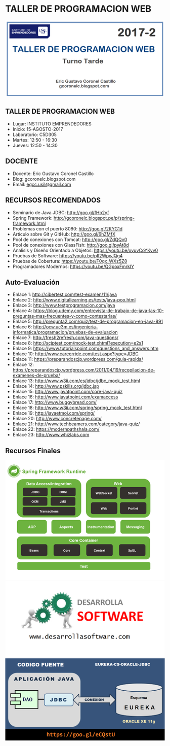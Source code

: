 # TALLER DE PROGRAMACION WEB

![TALLER DE PROGRAMACION WEB](https://raw.githubusercontent.com/gcoronelc/USIL_TPW_2017_2_TT/master/Img/USIL_TPW_2017-2_TT.png)


## TALLER DE PROGRAMACION WEB

- Lugar: INSTITUTO EMPRENDEDORES
- Inicio: 15-AGOSTO-2017
- Laboratorio: C5D305
- Martes: 12:50 - 16:30
- Jueves: 12:50 - 14:30

## DOCENTE

- Docente: Eric Gustavo Coronel Castillo
- Blog: gcoronelc.blogspot.com
- Email: egcc.usil@gmail.com

## RECURSOS RECOMENDADOS

- Seminario de Java JDBC: http://goo.gl/fHb2yf
- Spring Framework: http://gcoronelc.blogspot.pe/p/spring-framework.html
- Problemas con el puerto 8080: http://goo.gl/2KYG1d
- Artículo sobre Git y GitHub: http://goo.gl/6hZMfX
- Pool de conexiones con Tomcat: http://goo.gl/ZdQQv0
- Pool de conexiones con GlassFish: http://goo.gl/pyAt8d
- Analisis y Diseño Orientado a Objetos: https://youtu.be/xyuyCoYKvy0
- Pruebas de Software: https://youtu.be/pII2WpxJQg4
- Pruebas de Cobertura: https://youtu.be/F0qx_WXz5Z8
- Programadores Modernos: https://youtu.be/QGpoxFmrkIY

## Auto-Evaluación

- Enlace 1: http://cibertest.com/test-examen/11/java
- Enlace 2: http://www.digitallearning.es/tests/java-poo.html
- Enlace 3: http://www.testprogramacion.com/java
- Enlace 4: https://blog.udemy.com/entrevista-de-trabajo-de-java-las-10-preguntas-mas-frecuentes-y-como-contestarlas/
- Enlace 5: http://pregunta2.com/quiz/test-de-programacion-en-java-891
- Enlace 6: http://ocw.uc3m.es/ingenieria-informatica/programacion/pruebas-de-evaluacion
- Enlace 7: http://fresh2refresh.com/java-questions/
- Enlace 8: http://scjptest.com/mock-test.xhtml?execution=e2s1
- Enlace 9: https://www.tutorialspoint.com/questions_and_answers.htm
- Enlace 10: http://www.careerride.com/test.aspx?type=JDBC
- Enlace 11: https://preparandoscjp.wordpress.com/guia-rapida/
- Enlace 12: https://preparandoscjp.wordpress.com/2011/04/19/recopilacion-de-examenes-de-prueba/
- Enlace 13: http://www.w3ii.com/es/jdbc/jdbc_mock_test.html
- Enlace 14: http://www.pskills.org/jdbc.jsp
- Enlace 15: http://www.javatpoint.com/core-java-quiz
- Enlace 16: http://www.javatpoint.com/examaccess
- Enlace 17: http://www.buggybread.com/
- Enlace 18: http://www.w3ii.com/spring/spring_mock_test.html
- Enlace 19: http://javaetmoi.com/spring/
- Enlace 20: http://www.concretepage.com/
- Enlace 21: http://www.techbeamers.com/category/java-quiz/
- Enlace 22: https://modernpathshala.com/
- Enlace 23: http://www.whizlabs.com


## Recursos Finales

![TALLER DE PROGRAMACION WEB](https://raw.githubusercontent.com/gcoronelc/USIL_TPW_2017_2_TT/master/Img/SpringFramework.png)
![TALLER DE PROGRAMACION WEB](https://raw.githubusercontent.com/gcoronelc/USIL_TPW_2017_2_TT/master/Img/DesarrollaSoftware.png)
![TALLER DE PROGRAMACION WEB](https://raw.githubusercontent.com/gcoronelc/USIL_TPW_2017_2_TT/master/Img/java-cs.png)


